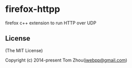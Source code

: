 firefox-httpp
=============

firefox c++ extension to run HTTP over UDP


## License

(The MIT License)

Copyright (c) 2014-present Tom Zhou(iwebpp@gmail.com)
